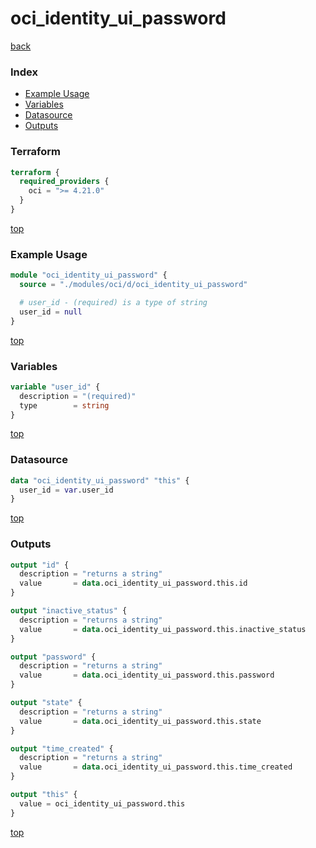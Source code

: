 # oci_identity_ui_password

[back](../oci.md)

### Index

- [Example Usage](#example-usage)
- [Variables](#variables)
- [Datasource](#datasource)
- [Outputs](#outputs)

### Terraform

```terraform
terraform {
  required_providers {
    oci = ">= 4.21.0"
  }
}
```

[top](#index)

### Example Usage

```terraform
module "oci_identity_ui_password" {
  source = "./modules/oci/d/oci_identity_ui_password"

  # user_id - (required) is a type of string
  user_id = null
}
```

[top](#index)

### Variables

```terraform
variable "user_id" {
  description = "(required)"
  type        = string
}
```

[top](#index)

### Datasource

```terraform
data "oci_identity_ui_password" "this" {
  user_id = var.user_id
}
```

[top](#index)

### Outputs

```terraform
output "id" {
  description = "returns a string"
  value       = data.oci_identity_ui_password.this.id
}

output "inactive_status" {
  description = "returns a string"
  value       = data.oci_identity_ui_password.this.inactive_status
}

output "password" {
  description = "returns a string"
  value       = data.oci_identity_ui_password.this.password
}

output "state" {
  description = "returns a string"
  value       = data.oci_identity_ui_password.this.state
}

output "time_created" {
  description = "returns a string"
  value       = data.oci_identity_ui_password.this.time_created
}

output "this" {
  value = oci_identity_ui_password.this
}
```

[top](#index)